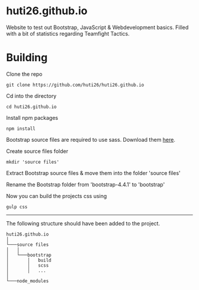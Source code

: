 # huti26.github.io

Website to test out Bootstrap, JavaScript & Webdevelopment basics. Filled with a bit of statistics regarding Teamfight Tactics.

# Building

Clone the repo

```git clone https://github.com/huti26/huti26.github.io```

Cd into the directory

```cd huti26.github.io```

Install npm packages

```npm install```

Bootstrap source files are required to use sass. Download them [here](https://getbootstrap.com/docs/4.4/getting-started/download/).

Create source files folder

```mkdir 'source files'```

Extract Bootstrap source files & move them into the folder 'source files'

Rename the Bootstrap folder from 'bootstrap-4.4.1' to 'bootstrap'

Now you can build the projects css using

```gulp css```


---
The following structure should have been added to the project.
```
huti26.github.io
│
└───source files
│   │
│   └───bootstrap
│       │   build
│       │   scss
│       │   ...
│   
└───node_modules
```

